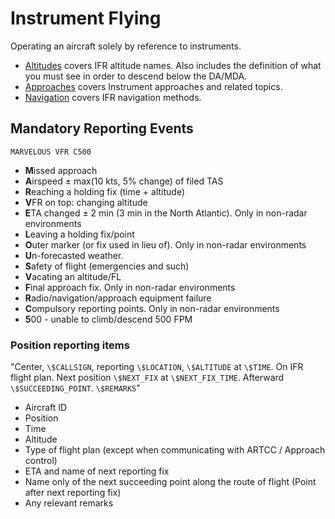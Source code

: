 # Instrument Flying

Operating an aircraft solely by reference to instruments.

- [Altitudes](./altitudes.md) covers IFR altitude names. Also includes the definition of what you must see in order to descend below the DA/MDA.
- [Approaches](./approaches.md) covers Instrument approaches and related topics.
- [Navigation](./navigation.md) covers IFR navigation methods.

## Mandatory Reporting Events

`MARVELOUS VFR C500`

- **M**issed approach
- **A**irspeed ± max(10 kts, 5% change) of filed TAS
- **R**eaching a holding fix (time + altitude)
- **V**FR on top: changing altitude
- **E**TA changed ± 2 min (3 min in the North Atlantic). Only in non-radar environments
- **L**eaving a holding fix/point
- **O**uter marker (or fix used in lieu of). Only in non-radar environments
- **U**n-forecasted weather.
- **S**afety of flight (emergencies and such)
- **V**acating an altitude/FL
- **F**inal approach fix. Only in non-radar environments
- **R**adio/navigation/approach equipment failure
- **C**ompulsory reporting points. Only in non-radar environments
- **5**00 - unable to climb/descend 500 FPM

### Position reporting items

"Center, `\$CALLSIGN`, reporting `\$LOCATION`, `\$ALTITUDE` at `\$TIME`. On IFR flight plan. Next position `\$NEXT_FIX` at `\$NEXT_FIX_TIME`. Afterward `\$SUCCEEDING_POINT`. `\$REMARKS`"

- Aircraft ID
- Position
- Time
- Altitude
- Type of flight plan (except when communicating with ARTCC / Approach control)
- ETA and name of next reporting fix
- Name only of the next succeeding point along the route of flight (Point after next reporting fix)
- Any relevant remarks
